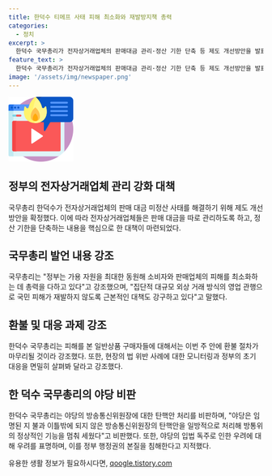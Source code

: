 ```yaml
---
title: 한덕수 티메프 사태 피해 최소화와 재발방지책 총력
categories:
  - 정치
excerpt: >
  한덕수 국무총리가 전자상거래업체의 판매대금 관리·정산 기한 단축 등 제도 개선방안을 발표했다. 이에 따라 정부는 피해를 최소화하기 위해 노력하고 있으며, 대규모 외상 거래 방식의 근본적인 대책도 추진 중이라고 강조했다. 특히, 이번 사태로 피해를 본 구매자들에 대한 환불 절차는 이번 주 안에 완료될 예정이다. 한국의 미국 경기 침체 우려에 대한 대응과 함께, 방송통신위원장 탄핵안 처리 등에 대한 비판과 우려를 표명하며 정부의 업무가 정상적으로 수행되게 하는 것이 중요하다고 강조했다.
feature_text: >
  한덕수 국무총리가 전자상거래업체의 판매대금 관리·정산 기한 단축 등 제도 개선방안을 발표했다. 이에 따라 정부는 피해를 최소화하기 위해 노력하고 있으며, 대규모 외상 거래 방식의 근본적인 대책도 추진 중이라고 강조했다. 특히, 이번 사태로 피해를 본 구매자들에 대한 환불 절차는 이번 주 안에 완료될 예정이다. 한국의 미국 경기 침체 우려에 대한 대응과 함께, 방송통신위원장 탄핵안 처리 등에 대한 비판과 우려를 표명하며 정부의 업무가 정상적으로 수행되게 하는 것이 중요하다고 강조했다.
image: '/assets/img/newspaper.png'
---
```


<p><img src="/assets/img/news.png" alt="rentncar 속보" /></p>

<h2 data-ke-size="size26">정부의 전자상거래업체 관리 강화 대책</h2>

<p>국무총리 한덕수가 전자상거래업체의 판매 대금 미정산 사태를 해결하기 위해 제도 개선 방안을 확정했다. 이에 따라 전자상거래업체들은 판매 대금을 따로 관리하도록 하고, 정산 기한을 단축하는 내용을 핵심으로 한 대책이 마련되었다.</p>

<h2 data-ke-size="size26">국무총리 발언 내용 강조</h2>

<p>국무총리는 "정부는 가용 자원을 최대한 동원해 소비자와 판매업체의 피해를 최소화하는 데 총력을 다하고 있다"고 강조했으며, "집단적 대규모 외상 거래 방식의 영업 관행으로 국민 피해가 재발하지 않도록 근본적인 대책도 강구하고 있다"고 말했다.</p>

<h2 data-ke-size="size26">환불 및 대응 과제 강조</h2>

<p>한덕수 국무총리는 피해를 본 일반상품 구매자들에 대해서는 이번 주 안에 환불 절차가 마무리될 것이라 강조했다. 또한, 현장의 법 위반 사례에 대한 모니터링과 정부의 초기 대응을 면밀히 살펴봐 달라고 강조했다.</p>

<h2 data-ke-size="size26">한 덕수 국무총리의 야당 비판</h2>

<p>한덕수 국무총리는 야당의 방송통신위원장에 대한 탄핵안 처리를 비판하며, "야당은 임명된 지 불과 이틀밖에 되지 않은 방송통신위원장의 탄핵안을 일방적으로 처리해 방통위의 정상적인 기능을 멈춰 세웠다"고 비판했다. 또한, 야당의 입법 독주로 인한 우려에 대해 우려를 표명하며, 이를 정부 행정권의 본질을 침해한다고 지적했다.</p>
유용한 생활 정보가 필요하시다면, <a href="https://qoogle.tistory.com" rel="dofollow">qoogle.tistory.com</a>


